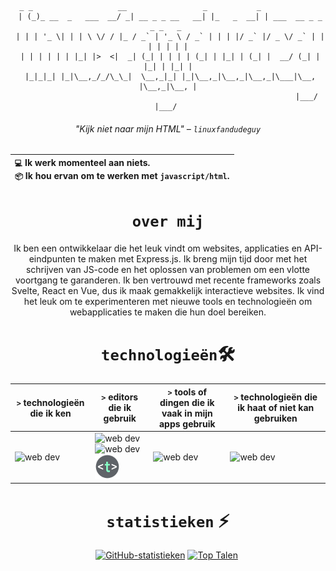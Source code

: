 <div align="center">

```brainfuck
  _ _                   __                 _           _                        
 | (_)_ __  _   ___  __/ _| __ _ _ __   __| |_   _  __| | ___  __ _ _   _ _   _ 
 | | | '_ \| | | \ \/ / |_ / _` | '_ \ / _` | | | |/ _` |/ _ \/ _` | | | | | | |
 | | | | | | |_| |>  <|  _| (_| | | | | (_| | |_| | (_| |  __/ (_| | |_| | |_| |
 |_|_|_| |_|\__,_/_/\_\_|  \__,_|_| |_|\__,_|\__,_|\__,_|\___|\__, |\__,_|\__, |
                                                              |___/       |___/ 
```
###### "Kijk niet naar mijn HTML" – `linuxfandudeguy`

  | `💻`  Ik werk momenteel aan **niets**.<br/>`📦`  Ik hou ervan om te werken met `javascript/html`.</br> |
  |:---|

# `over mij` 

Ik ben een ontwikkelaar die het leuk vindt om websites, applicaties en API-eindpunten te maken met Express.js. Ik breng mijn tijd door met het schrijven van JS-code en het oplossen van problemen om een vlotte voortgang te garanderen. Ik ben vertrouwd met recente frameworks zoals Svelte, React en Vue, dus ik maak gemakkelijk interactieve websites. Ik vind het leuk om te experimenteren met nieuwe tools en technologieën om webapplicaties te maken die hun doel bereiken.

# `technologieën`🛠
| `>` technologieën die ik ken | `>` editors die ik gebruik | `>` tools of dingen die ik vaak in mijn apps gebruik | `>` technologieën die ik haat of niet kan gebruiken | 
|---------------------|---------------|----------------------------------------|----------------------------------|
| <img src="https://skillicons.dev/icons?i=html,js,react,vue,svelte,css,nodejs,python,rust" alt="web dev" height="40"/> | <img src="https://skillicons.dev/icons?i=sublime,vscode" alt="web dev" height="40"/><img src="https://upload.wikimedia.org/wikipedia/commons/thumb/8/8a/Gnu-nano.svg/1024px-Gnu-nano.svg.png" alt="web dev" height="40"/><img src="/assets/images/unnamed.png" alt="web dev" height="40"/> | <img src="https://skillicons.dev/icons?i=tailwind,npm,git,github,bootstrap,vercel,debian,express,obsidian" alt="web dev" height="40"/> | <img src="https://skillicons.dev/icons?i=electron,firebase,php,tauri" alt="web dev" height="40"/> |

# `statistieken` ⚡
  
  <a href="#">![GitHub-statistieken](https://github-readme-stats.vercel.app/api?username=linuxfandudeguy&theme=blueberry&count_private=true&hide_border=true&line_height=20)</a>
  <a href="#">![Top Talen](https://github-readme-stats.vercel.app/api/top-langs/?username=linuxfandudeguy&layout=compact&theme=blueberry&count_private=true&hide_border=true)</a>
  <img src="https://komarev.com/ghpvc/?username=linuxfandudeguy&style=for-the-badge&color=orange" alt=""/>
